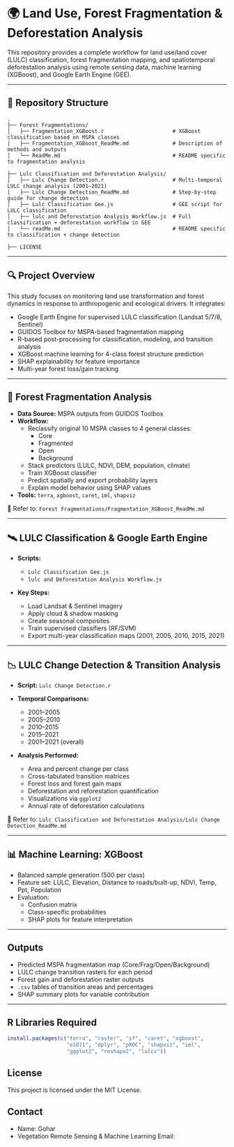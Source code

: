 # 🌍 Land Use, Forest Fragmentation & Deforestation Analysis

This repository provides a complete workflow for land use/land cover (LULC) classification, forest fragmentation mapping, and spatiotemporal deforestation analysis using remote sensing data, machine learning (XGBoost), and Google Earth Engine (GEE).

---

## 📁 Repository Structure

```
.
├── Forest Fragmentations/
│   ├── Fragmentation_XGBoost.r                      # XGBoost classification based on MSPA classes
│   ├── Fragmentation_XGBoost_ReadMe.md              # Description of methods and outputs
│   └── ReadMe.md                                    # README specific to fragmentation analysis

├── Lulc Classification and Deforestation Analysis/
│   ├── Lulc Change Detection.r                      # Multi-temporal LULC change analysis (2001–2021)
│   ├── Lulc Change Detection_ReadMe.md              # Step-by-step guide for change detection
│   ├── Lulc Classification Gee.js                   # GEE script for LULC classification
│   ├── lulc and Deforestation Analysis Workflow.js  # Full classification + deforestation workflow in GEE
│   └── readMe.md                                    # README specific to classification + change detection

├── LICENSE
```




---

## 🔍 Project Overview

This study focuses on monitoring land use transformation and forest dynamics in response to anthropogenic and ecological drivers. It integrates:

- Google Earth Engine for supervised LULC classification (Landsat 5/7/8, Sentinel)
- GUIDOS Toolbox for MSPA-based fragmentation mapping
- R-based post-processing for classification, modeling, and transition analysis
- XGBoost machine learning for 4-class forest structure prediction
- SHAP explainability for feature importance
- Multi-year forest loss/gain tracking

---

## 🌳 Forest Fragmentation Analysis

- **Data Source:** MSPA outputs from GUIDOS Toolbox
- **Workflow:**
  - Reclassify original 10 MSPA classes to 4 general classes:
    - Core
    - Fragmented
    - Open
    - Background
  - Stack predictors (LULC, NDVI, DEM, population, climate)
  - Train XGBoost classifier
  - Predict spatially and export probability layers
  - Explain model behavior using SHAP values
- **Tools:** `terra`, `xgboost`, `caret`, `iml`, `shapviz`

📄 Refer to: `Forest Fragmentations/Fragmentation_XGBoost_ReadMe.md`

---

## 🛰️ LULC Classification & Google Earth Engine

- **Scripts:**
  - `Lulc Classification Gee.js`
  - `lulc and Deforestation Analysis Workflow.js`

- **Key Steps:**
  - Load Landsat & Sentinel imagery
  - Apply cloud & shadow masking
  - Create seasonal composites
  - Train supervised classifiers (RF/SVM)
  - Export multi-year classification maps (2001, 2005, 2010, 2015, 2021)

---

## 📉 LULC Change Detection & Transition Analysis

- **Script:** `Lulc Change Detection.r`
- **Temporal Comparisons:**
  - 2001–2005
  - 2005–2010
  - 2010–2015
  - 2015–2021
  - 2001–2021 (overall)

- **Analysis Performed:**
  - Area and percent change per class
  - Cross-tabulated transition matrices
  - Forest loss and forest gain maps
  - Deforestation and reforestation quantification
  - Visualizations via `ggplot2`
  - Annual rate of deforestation calculations

📄 Refer to: `Lulc Classification and Deforestation Analysis/Lulc Change Detection_ReadMe.md`

---

## 📊 Machine Learning: XGBoost

- Balanced sample generation (500 per class)
- Feature set: LULC, Elevation, Distance to roads/built-up, NDVI, Temp, Ppt, Population
- Evaluation:
  - Confusion matrix
  - Class-specific probabilities
  - SHAP plots for feature interpretation

---

##  Outputs

- Predicted MSPA fragmentation map (Core/Frag/Open/Background)
- LULC change transition rasters for each period
- Forest gain and deforestation raster outputs
- `.csv` tables of transition areas and percentages
- SHAP summary plots for variable contribution

---

##  R Libraries Required

```r
install.packages(c("terra", "raster", "sf", "caret", "xgboost",
                   "e1071", "dplyr", "pROC", "shapviz", "iml", 
                   "ggplot2", "reshape2", "lulcc"))
```

## License
This project is licensed under the MIT License.

## Contact
- Name:  Gohar
- Vegetation Remote Sensing & Machine Learning
Email: 













